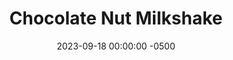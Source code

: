 ---
layout: post
title:  "Chocolate Nut Milkshake"
date:   2023-09-18 00:00:00 -0500
categories:
- Recipes
- Drinks
permalink: /recipes/milkshake
image: /assets/Food/Drinks/Milkshake/milkshake.jpg
ing: milkshake-ing
facts: milkshake-facts
Prep: 5
Rest: 
Cook: 
Source1: 
Source2: 
tags: 
- almond
- butter
- peanut
- banana
- protein
- whey
- frozen
- dessert
- cocoa
- blend
Description: This smoothie can be had for breakfast, but is honestly so good it could easily pass as a milkshake for dessert. Feel free to add some protein powder for an added nutrient boost
Instructions: 
- A few hours (or day) before, add half a banana to a Ziploc bag, and store in the freezer<br><br>

- Blend the banana, nut butter, and milk until creamy in a small blender or electric food chopper<br><br>

- Add in cloves, cocoa, almond extract, and any more milk if desired. Blend to fully combine. Add some monk fruit if you want it sweeter. Add some mint extract for a subtle mint flavor if you like, but be careful not to add too much. Blend in some protein powder too<br><br>

- Transfer to a medium glass and serve
---